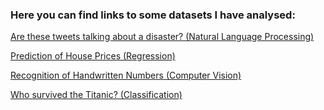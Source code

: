 ### Here you can find links to some datasets I have analysed:

[Are these tweets talking about a disaster? (Natural Language Processing)](Code/NLPDisasterTweets)

[Prediction of House Prices (Regression)](Code/HousePricesPrediction.ipynb)
		
[Recognition of Handwritten Numbers (Computer Vision)](Code/ComputerVisionMnistDigits.ipynb)

[Who survived the Titanic? (Classification)](Code/TitanicPassengersSurvivedOrDied.ipynb)
